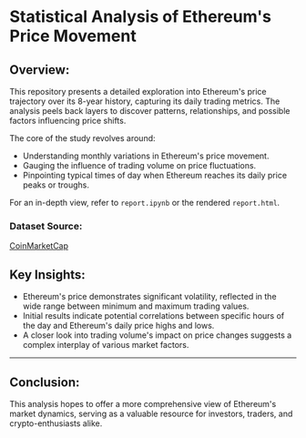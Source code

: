 # **Statistical Analysis of Ethereum's Price Movement**

## **Overview:**

This repository presents a detailed exploration into Ethereum's price trajectory over its 8-year history, capturing its daily trading metrics. The analysis peels back layers to discover patterns, relationships, and possible factors influencing price shifts.

The core of the study revolves around:

- Understanding monthly variations in Ethereum's price movement.
- Gauging the influence of trading volume on price fluctuations.
- Pinpointing typical times of day when Ethereum reaches its daily price peaks or troughs.

For an in-depth view, refer to `report.ipynb` or the rendered `report.html`.


### **Dataset Source:**

[CoinMarketCap](https://coinmarketcap.com/currencies/ethereum/historical-data/)


## **Key Insights:**

- Ethereum's price demonstrates significant volatility, reflected in the wide range between minimum and maximum trading values.
- Initial results indicate potential correlations between specific hours of the day and Ethereum's daily price highs and lows.
- A closer look into trading volume's impact on price changes suggests a complex interplay of various market factors.

---

## **Conclusion:**

This analysis hopes to offer a more comprehensive view of Ethereum's market dynamics, serving as a valuable resource for investors, traders, and crypto-enthusiasts alike.
